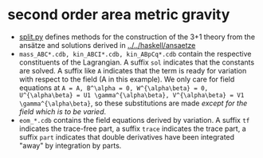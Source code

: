 # second order area metric gravity

* [split.py](split.py) defines methods for the construction of the 3+1 theory from the ansätze and solutions derived in [../../haskell/ansaetze](../../haskell/ansaetze)
* `mass_ABC*.cdb, kin_ABCI*.cdb, kin_ABpCq*.cdb` contain the respective constituents of the Lagrangian. A suffix `sol` indicates
   that the constants are solved. A suffix like `A` indicates that the term is ready for variation with respect to the field (A in this example).
   We only care for field equations at `A = A, B^\alpha = 0, W^{\alpha\beta} = 0, U^{\alpha\beta} = U1 \gamma^{\alpha\beta}, V^{\alpha\beta} = V1 \gamma^{\alpha\beta}`,
   so these substitutions are made *except for the field which is to be varied*.
* `eom_*.cdb` contains the field equations derived by variation. A suffix `tf` indicates the trace-free part, a suffix `trace` indicates the trace part, a suffix `part` indicates that double derivatives have been integrated "away" by integration by parts.
